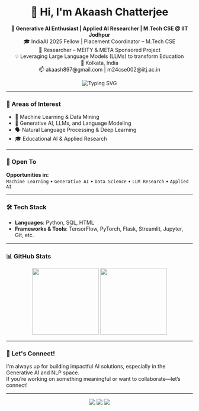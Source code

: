 <h1 align="center">👋 Hi, I'm Akaash Chatterjee</h1>

<p align="center">
🚀 <strong>Generative AI Enthusiast | Applied AI Researcher | M.Tech CSE @ IIT Jodhpur</strong><br/>
🎓 IndiaAI 2025 Fellow | Placement Coordinator – M.Tech CSE<br/>
🔬 Researcher – MEITY & META Sponsored Project<br/>
💡 Leveraging Large Language Models (LLMs) to transform Education<br/>
📍 Kolkata, India<br/>
📫 akaash897@gmail.com | m24cse002@iitj.ac.in
</p>

<p align="center">
  <img src="https://readme-typing-svg.demolab.com?font=Fira+Code&pause=1000&center=true&vCenter=true&multiline=true&width=600&height=60&lines=Generative+AI+%7C+NLP+%7C+LLMs+%7C+Research;Always+learning+%26+building+with+purpose!" alt="Typing SVG" />
</p>

---

### 🧠 Areas of Interest

- 🤖 Machine Learning & Data Mining  
- 🧬 Generative AI, LLMs, and Language Modeling  
- 🗣️ Natural Language Processing & Deep Learning  
- 🎓 Educational AI & Applied Research

---

### 💼 Open To

**Opportunities in:**  
`Machine Learning` • `Generative AI` • `Data Science` • `LLM Research` • `Applied AI`

---

### 🛠️ Tech Stack

- **Languages**: Python, SQL, HTML  
- **Frameworks & Tools**: TensorFlow, PyTorch, Flask, Streamlit, Jupyter, Git, etc.

---

### 📊 GitHub Stats

<p align="center">
  <img src="https://github-readme-stats.vercel.app/api?username=akaash897&show_icons=true&theme=radical" height="180" />
  <img src="https://github-readme-stats.vercel.app/api/top-langs/?username=akaash897&layout=compact&theme=radical" height="180" />
</p>

---

### 🤝 Let's Connect!

I'm always up for building impactful AI solutions, especially in the Generative AI and NLP space.  
If you’re working on something meaningful or want to collaborate—let’s connect!

---

<p align="center">
  <a href="mailto:akaash897@gmail.com"><img src="https://img.shields.io/badge/Gmail-D14836?style=for-the-badge&logo=gmail&logoColor=white" /></a>
  <a href="https://www.linkedin.com/in/akaash-chatterjee"><img src="https://img.shields.io/badge/LinkedIn-0077B5?style=for-the-badge&logo=linkedin&logoColor=white" /></a>
  <a href="https://github.com/akaashc"><img src="https://img.shields.io/badge/GitHub-181717?style=for-the-badge&logo=github&logoColor=white" /></a>
</p>
